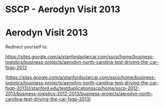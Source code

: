 # SSCP - Aerodyn Visit 2013

# Aerodyn Visit 2013

Redirect yourself to:

https://sites.google.com/a/stanfordsolarcar.com/sscp/home/business-logistics/business-projects/aerodyn-north-carolina-test-driving-the-car-fsgp-2013

[https://sites.google.com/a/stanfordsolarcar.com/sscp/home/business-logistics/business-projects/aerodyn-north-carolina-test-driving-the-car-fsgp-2013](/stanford.edu/testduplicationsscp/home/sscp-2012-2013/business-logistics-2012-2013/business-projects/aerodyn-north-carolina-test-driving-the-car-fsgp-2013)

